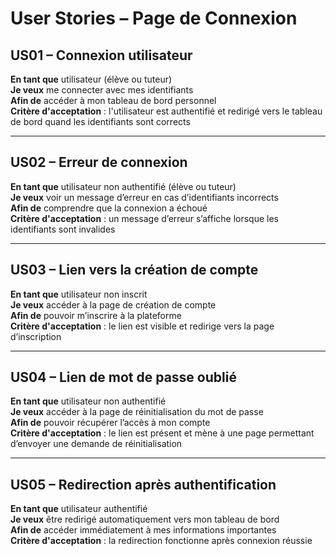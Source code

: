 # User Stories – Page de Connexion

## US01 – Connexion utilisateur  
**En tant que** utilisateur (élève ou tuteur)  
**Je veux** me connecter avec mes identifiants  
**Afin de** accéder à mon tableau de bord personnel  
**Critère d'acceptation** : l'utilisateur est authentifié et redirigé vers le tableau de bord quand les identifiants sont corrects

---

## US02 – Erreur de connexion  
**En tant que** utilisateur non authentifié (élève ou tuteur)  
**Je veux** voir un message d’erreur en cas d’identifiants incorrects  
**Afin de** comprendre que la connexion a échoué  
**Critère d'acceptation** : un message d’erreur s’affiche lorsque les identifiants sont invalides

---

## US03 – Lien vers la création de compte  
**En tant que** utilisateur non inscrit  
**Je veux** accéder à la page de création de compte  
**Afin de** pouvoir m’inscrire à la plateforme  
**Critère d'acceptation** : le lien est visible et redirige vers la page d’inscription

---

## US04 – Lien de mot de passe oublié  
**En tant que** utilisateur non authentifié  
**Je veux** accéder à la page de réinitialisation du mot de passe  
**Afin de** pouvoir récupérer l’accès à mon compte  
**Critère d'acceptation** : le lien est présent et mène à une page permettant d’envoyer une demande de réinitialisation

---

## US05 – Redirection après authentification  
**En tant que** utilisateur authentifié  
**Je veux** être redirigé automatiquement vers mon tableau de bord  
**Afin de** accéder immédiatement à mes informations importantes  
**Critère d'acceptation** : la redirection fonctionne après connexion réussie
